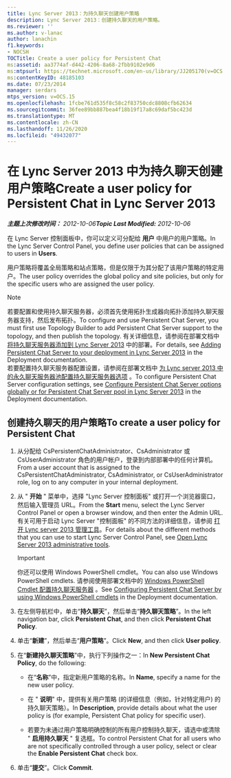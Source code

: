 ```yaml
---
title: Lync Server 2013：为持久聊天创建用户策略
description: Lync Server 2013：创建持久聊天的用户策略。
ms.reviewer: ''
ms.author: v-lanac
author: lanachin
f1.keywords:
- NOCSH
TOCTitle: Create a user policy for Persistent Chat
ms:assetid: aa3774af-d442-4206-8a68-2fbb9102e9d6
ms:mtpsurl: https://technet.microsoft.com/en-us/library/JJ205170(v=OCS.15)
ms:contentKeyID: 48185103
ms.date: 07/23/2014
manager: serdars
mtps_version: v=OCS.15
ms.openlocfilehash: 1fcbe761d535f8c58c2f83750cdc8808cfb62634
ms.sourcegitcommit: 36fee89bb887bea4f18b19f17a8c69daf5bc423d
ms.translationtype: MT
ms.contentlocale: zh-CN
ms.lasthandoff: 11/26/2020
ms.locfileid: "49432077"
---
```

# <a name="create-a-user-policy-for-persistent-chat-in-lync-server-2013"></a><span data-ttu-id="b4c7e-103">在 Lync Server 2013 中为持久聊天创建用户策略</span><span class="sxs-lookup"><span data-stu-id="b4c7e-103">Create a user policy for Persistent Chat in Lync Server 2013</span></span>

<div data-xmlns="http://www.w3.org/1999/xhtml">

<div class="topic" data-xmlns="http://www.w3.org/1999/xhtml" data-msxsl="urn:schemas-microsoft-com:xslt" data-cs="https://msdn.microsoft.com/">

<div data-asp="https://msdn2.microsoft.com/asp">



</div>

<div id="mainSection">

<div id="mainBody"><span data-ttu-id="b4c7e-104">

<span> </span></span><span class="sxs-lookup"><span data-stu-id="b4c7e-104">

<span> </span></span></span>

<span data-ttu-id="b4c7e-105">_**主题上次修改时间：** 2012-10-06_</span><span class="sxs-lookup"><span data-stu-id="b4c7e-105">_**Topic Last Modified:** 2012-10-06_</span></span>

<span data-ttu-id="b4c7e-106">在 Lync Server 控制面板中，你可以定义可分配给 **用户** 中用户的用户策略。</span><span class="sxs-lookup"><span data-stu-id="b4c7e-106">In the Lync Server Control Panel, you define user policies that can be assigned to users in **Users**.</span></span>

<span data-ttu-id="b4c7e-107">用户策略将覆盖全局策略和站点策略，但是仅限于为其分配了该用户策略的特定用户。</span><span class="sxs-lookup"><span data-stu-id="b4c7e-107">The user policy overrides the global policy and site policies, but only for the specific users who are assigned the user policy.</span></span>

<div>


> [!NOTE]  
> <span data-ttu-id="b4c7e-108">若要配置和使用持久聊天服务器，必须首先使用拓扑生成器向拓扑添加持久聊天服务器支持，然后发布拓扑。</span><span class="sxs-lookup"><span data-stu-id="b4c7e-108">To configure and use Persistent Chat Server, you must first use Topology Builder to add Persistent Chat Server support to the topology, and then publish the topology.</span></span> <span data-ttu-id="b4c7e-109">有关详细信息，请参阅在部署文档中 <A href="lync-server-2013-adding-persistent-chat-server-to-your-deployment.md">将持久聊天服务器添加到 Lync Server 2013</A> 中的部署。</span><span class="sxs-lookup"><span data-stu-id="b4c7e-109">For details, see <A href="lync-server-2013-adding-persistent-chat-server-to-your-deployment.md">Adding Persistent Chat Server to your deployment in Lync Server 2013</A> in the Deployment documentation.</span></span><BR><span data-ttu-id="b4c7e-110">若要配置持久聊天服务器配置设置，请参阅在部署文档中 <A href="lync-server-2013-configure-persistent-chat-server-options-globally-or-for-persistent-chat-server-pool.md">为 Lync server 2013 中的永久聊天服务器池配置持久聊天服务器选项</A> 。</span><span class="sxs-lookup"><span data-stu-id="b4c7e-110">To configure Persistent Chat Server configuration settings, see <A href="lync-server-2013-configure-persistent-chat-server-options-globally-or-for-persistent-chat-server-pool.md">Configure Persistent Chat Server options globally or for Persistent Chat Server pool in Lync Server 2013</A> in the Deployment documentation.</span></span>



</div>

<div>

## <a name="to-create-a-user-policy-for-persistent-chat"></a><span data-ttu-id="b4c7e-111">创建持久聊天的用户策略</span><span class="sxs-lookup"><span data-stu-id="b4c7e-111">To create a user policy for Persistent Chat</span></span>

1.  <span data-ttu-id="b4c7e-112">从分配给 CsPersistentChatAdministrator、CsAdministrator 或 CsUserAdministrator 角色的用户帐户，登录到内部部署中的任何计算机。</span><span class="sxs-lookup"><span data-stu-id="b4c7e-112">From a user account that is assigned to the CsPersistentChatAdministrator, CsAdministrator, or CsUserAdministrator role, log on to any computer in your internal deployment.</span></span>

2.  <span data-ttu-id="b4c7e-113">从 " **开始** " 菜单中，选择 "Lync Server 控制面板" 或打开一个浏览器窗口，然后输入管理员 URL。</span><span class="sxs-lookup"><span data-stu-id="b4c7e-113">From the **Start** menu, select the Lync Server Control Panel or open a browser window, and then enter the Admin URL.</span></span> <span data-ttu-id="b4c7e-114">有关可用于启动 Lync Server "控制面板" 的不同方法的详细信息，请参阅 [打开 Lync server 2013 管理工具](lync-server-2013-open-lync-server-administrative-tools.md)。</span><span class="sxs-lookup"><span data-stu-id="b4c7e-114">For details about the different methods that you can use to start Lync Server Control Panel, see [Open Lync Server 2013 administrative tools](lync-server-2013-open-lync-server-administrative-tools.md).</span></span>
    
    <div>
    

    > [!IMPORTANT]  
    > <span data-ttu-id="b4c7e-115">你还可以使用 Windows PowerShell cmdlet。</span><span class="sxs-lookup"><span data-stu-id="b4c7e-115">You can also use Windows PowerShell cmdlets.</span></span> <span data-ttu-id="b4c7e-116">请参阅使用部署文档中的 <A href="configuring-persistent-chat-server-by-using-windows-powershell-cmdlets.md">Windows PowerShell Cmdlet 配置持久聊天服务器</A> 。</span><span class="sxs-lookup"><span data-stu-id="b4c7e-116">See <A href="configuring-persistent-chat-server-by-using-windows-powershell-cmdlets.md">Configuring Persistent Chat Server by using Windows PowerShell cmdlets</A> in the Deployment documentation.</span></span>

    
    </div>

3.  <span data-ttu-id="b4c7e-117">在左侧导航栏中，单击“**持久聊天**”，然后单击“**持久聊天策略**”。</span><span class="sxs-lookup"><span data-stu-id="b4c7e-117">In the left navigation bar, click **Persistent Chat**, and then click **Persistent Chat Policy**.</span></span>

4.  <span data-ttu-id="b4c7e-118">单击“**新建**”，然后单击“**用户策略**”。</span><span class="sxs-lookup"><span data-stu-id="b4c7e-118">Click **New**, and then click **User policy**.</span></span>

5.  <span data-ttu-id="b4c7e-119">在“**新建持久聊天策略**”中，执行下列操作之一：</span><span class="sxs-lookup"><span data-stu-id="b4c7e-119">In **New Persistent Chat Policy**, do the following:</span></span>
    
      - <span data-ttu-id="b4c7e-120">在“**名称**”中，指定新用户策略的名称。</span><span class="sxs-lookup"><span data-stu-id="b4c7e-120">In **Name**, specify a name for the new user policy.</span></span>
    
      - <span data-ttu-id="b4c7e-121">在 " **说明**" 中，提供有关用户策略 (的详细信息（例如，针对特定用户) 的持久聊天策略）。</span><span class="sxs-lookup"><span data-stu-id="b4c7e-121">In **Description**, provide details about what the user policy is (for example, Persistent Chat policy for specific user).</span></span>
    
      - <span data-ttu-id="b4c7e-122">若要为未通过用户策略明确控制的所有用户控制持久聊天，请选中或清除 " **启用持久聊天** " 复选框。</span><span class="sxs-lookup"><span data-stu-id="b4c7e-122">To control Persistent Chat for all users who are not specifically controlled through a user policy, select or clear the **Enable Persistent Chat** check box.</span></span>

6.  <span data-ttu-id="b4c7e-123">单击“**提交**”。</span><span class="sxs-lookup"><span data-stu-id="b4c7e-123">Click **Commit**.</span></span>

<span data-ttu-id="b4c7e-124"></div>

</div>

<span> </span>

</div>

</div>

</span><span class="sxs-lookup"><span data-stu-id="b4c7e-124"></div>

</div>

<span> </span>

</div>

</div>

</span></span></div>

